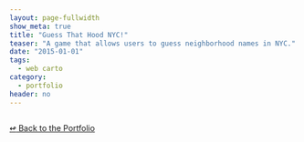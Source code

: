 ```yaml
---
layout: page-fullwidth
show_meta: true
title: "Guess That Hood NYC!"
teaser: "A game that allows users to guess neighborhood names in NYC."
date: "2015-01-01"
tags:
  - web carto 
category:
  - portfolio
header: no
---
```





<img src="{{site.url}}{{site.baseurl}}/images/" alt="">


[<span class="back-arrow">&#8619;</span> Back to the Portfolio](/work/)
